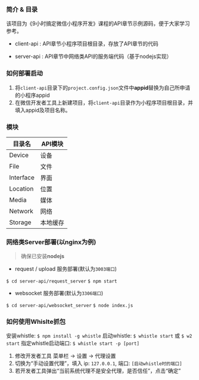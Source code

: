 ### 简介 & 目录

该项目为《9小时搞定微信小程序开发》课程的API章节示例源码，便于大家学习参考。

* client-api : API章节小程序项目根目录，存放了API章节的代码

* server-api : API章节中网络类API的服务端代码（基于nodejs实现）

### 如何部署启动

1. 将`client-api`目录下的`project.config.json`文件中**appid**替换为自己所申请的小程序appid
2. 在微信开发者工具上新建项目，将`client-api`目录作为小程序项目根目录，并填入appid及项目名称。

### 模块

| 目录名 | API模块 |
| -- | -- |
| Device | 设备 |
| File | 文件 |
| Interface | 界面 |
| Location | 位置 |
| Media | 媒体 |
| Network | 网络 |
| Storage | 本地缓存 |

### 网络类Server部署(以nginx为例)

> 确保已安装**nodejs**

* request / upload 服务部署(默认为`3003端口`)

`$ cd server-api/request_server`
`$ npm start`

* websocket 服务部署(默认为`3306端口`)

`$ cd server-api/websocket_server`
`$ node index.js`

### 如何使用Whislte抓包

安装whistle: `$ npm install -g whistle`
启动whistle: `$ whistle start` 或 `$ w2 start`
指定whistle启动端口: `$ whistle start -p [port]`

1. 修改开发者工具 菜单栏 -> 设置 -> 代理设置
2. 切换为“手动设置代理”，填入 ip: `127.0.0.1`, 端口: `[启动whistle时的端口]`
3. 若开发者工具弹出“当前系统代理不是安全代理，是否信任”，点击“确定”
